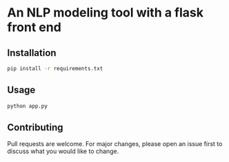 # An NLP modeling tool with a flask front end

## Installation

```bash
pip install -r requirements.txt
```

## Usage

```bash
python app.py
```

## Contributing
Pull requests are welcome. For major changes, please open an issue first to discuss what you would like to change.
